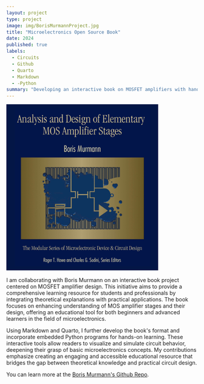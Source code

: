 ```yaml
---
layout: project
type: project
image: img/BorisMurmannProject.jpg
title: "Microelectronics Open Source Book"
date: 2024
published: true
labels:
  - Circuits
  - Github
  - Quarto
  - Markdown
  - -Python
summary: "Developing an interactive book on MOSFET amplifiers with hands-on Python simulations to teach microelectronics concepts."
---
```

<div class="text-center p-4">
  <img width="400px" src="../img/BorisMurmannProject.png" class="img-thumbnail" >
</div>


I am collaborating with Boris Murmann on an interactive book project centered on MOSFET amplifier design. This initiative aims to provide a comprehensive learning resource for students and professionals by integrating theoretical explanations with practical applications. The book focuses on enhancing understanding of MOS amplifier stages and their design, offering an educational tool for both beginners and advanced learners in the field of microelectronics.

Using Markdown and Quarto, I further develop the book's format and incorporate embedded Python programs for hands-on learning. These interactive tools allow readers to visualize and simulate circuit behavior, deepening their grasp of basic microelectronics concepts. My contributions emphasize creating an engaging and accessible educational resource that bridges the gap between theoretical knowledge and practical circuit design.




You can learn more at the [Boris Murmann's Github Repo](https://github.com/bmurmann/COCOA).
